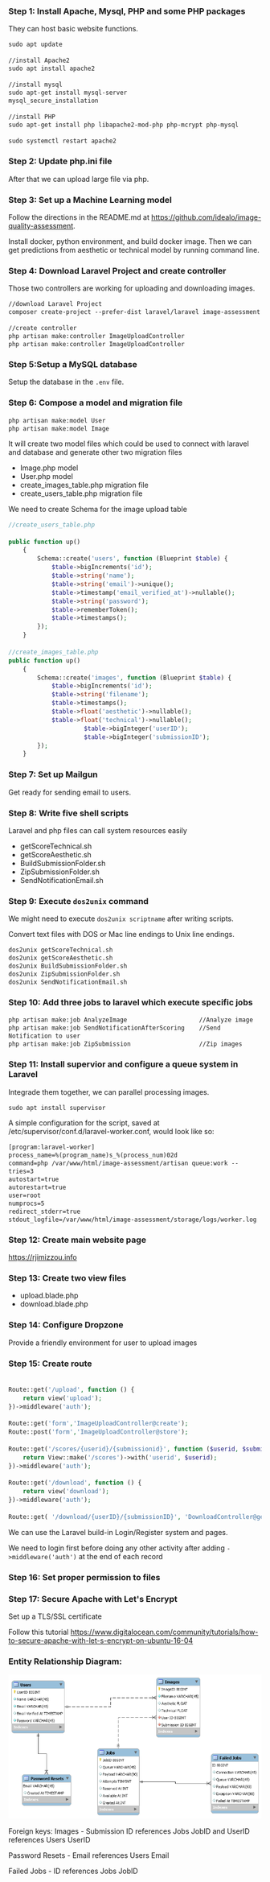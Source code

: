 ### Step 1: Install Apache, Mysql, PHP and some PHP packages

They can host basic website functions.

```shell
sudo apt update

//install Apache2
sudo apt install apache2

//install mysql
sudo apt-get install mysql-server
mysql_secure_installation

//install PHP
sudo apt-get install php libapache2-mod-php php-mcrypt php-mysql

sudo systemctl restart apache2
```

 
### Step 2: Update php.ini file

After that we can upload large file via php.
 
### Step 3: Set up a Machine Learning model

Follow the directions in the README.md at https://github.com/idealo/image-quality-assessment. 

Install docker, python environment, and build docker image. Then we can get predictions from aesthetic or technical model by running command line.
 
### Step 4: Download Laravel Project and create controller 

Those two controllers are working for uploading and downloading images.

```shell
//download Laravel Project
composer create-project --prefer-dist laravel/laravel image-assessment

//create controller
php artisan make:controller ImageUploadController
php artisan make:controller ImageUploadController
``` 

### Step 5:Setup a MySQL database
 
Setup the database in the ```.env``` file.
 
### Step 6: Compose a model and migration file

```shell 
php artisan make:model User
php artisan make:model Image
```

  It will create two model files which could be used to connect with laravel and database and generate other two migration files
  - Image.php model 
  - User.php  model
  - create_images_table.php migration file
  - create_users_table.php migration file

We need to create Schema for the image upload table 

```php
//create_users_table.php

public function up()
    {
        Schema::create('users', function (Blueprint $table) {
            $table->bigIncrements('id');
            $table->string('name');
            $table->string('email')->unique();
            $table->timestamp('email_verified_at')->nullable();
            $table->string('password');
            $table->rememberToken();
            $table->timestamps();
        });
    }
    
//create_images_table.php
public function up()
    {
        Schema::create('images', function (Blueprint $table) {
            $table->bigIncrements('id');
            $table->string('filename');
            $table->timestamps();
            $table->float('aesthetic')->nullable();
            $table->float('technical')->nullable();
			         $table->bigInteger('userID');
			         $table->bigInteger('submissionID');
        });
    }
```
 
### Step 7: Set up Mailgun

Get ready for sending email to users.
 
### Step 8: Write five shell scripts

Laravel and php files can call system resources easily

- getScoreTechnical.sh
- getScoreAesthetic.sh
- BuildSubmissionFolder.sh
- ZipSubmissionFolder.sh
- SendNotificationEmail.sh

### Step 9: Execute ```dos2unix``` command

We might need to execute ```dos2unix scriptname``` after writing scripts.

Convert text files with DOS or Mac line endings to Unix line endings.

```shell
dos2unix getScoreTechnical.sh
dos2unix getScoreAesthetic.sh
dos2unix BuildSubmissionFolder.sh
dos2unix ZipSubmissionFolder.sh
dos2unix SendNotificationEmail.sh
```

### Step 10: Add three jobs to laravel which execute specific jobs

```shell
php artisan make:job AnalyzeImage                    //Analyze image
php artisan make:job SendNotificationAfterScoring    //Send Notification to user
php artisan make:job ZipSubmission                   //Zip images
```

### Step 11: Install supervior and configure a queue system in Laravel

Integrade them together, we can parallel processing images.

```shell
sudo apt install supervisor
```

A simple configuration for the script, saved at /etc/supervisor/conf.d/laravel-worker.conf, would look like so:
```shell
[program:laravel-worker]
process_name=%(program_name)s_%(process_num)02d
command=php /var/www/html/image-assessment/artisan queue:work --tries=3
autostart=true
autorestart=true
user=root
numprocs=5
redirect_stderr=true
stdout_logfile=/var/www/html/image-assessment/storage/logs/worker.log
```

### Step 12: Create main website page

https://rjimizzou.info
 
### Step 13: Create two view files

- upload.blade.php
- download.blade.php

### Step 14: Configure Dropzone

Provide a friendly environment for user to upload images

### Step 15: Create route
 
```php
 
Route::get('/upload', function () {
    return view('upload');
})->middleware('auth');

Route::get('form','ImageUploadController@create');
Route::post('form','ImageUploadController@store');

Route::get('/scores/{userid}/{submissionid}', function ($userid, $submissionid) {
    return View::make('/scores')->with('userid', $userid);
})->middleware('auth');

Route::get('/download', function () {
    return view('download');
})->middleware('auth');

Route::get( '/download/{userID}/{submissionID}', 'DownloadController@getDownload')->middleware('auth');

```

We can use the Laravel build-in Login/Register system and pages.

We need to login first before doing any other activity after adding  ```->middleware('auth')``` at the end of each record

### Step 16: Set proper permission to files

### Step 17: Secure Apache with Let's Encrypt

Set up a TLS/SSL certificate

Follow this tutorial https://www.digitalocean.com/community/tutorials/how-to-secure-apache-with-let-s-encrypt-on-ubuntu-16-04 

### Entity Relationship Diagram:

![](https://github.com/computationalmystic/RJI-group1/blob/master/UseCaseDiagrams/Sprint%203%20ERD.png)

Foreign keys: 
Images - Submission ID references Jobs JobID and UserID references Users UserID

Password Resets - Email references Users Email

Failed Jobs - ID references Jobs JobID



